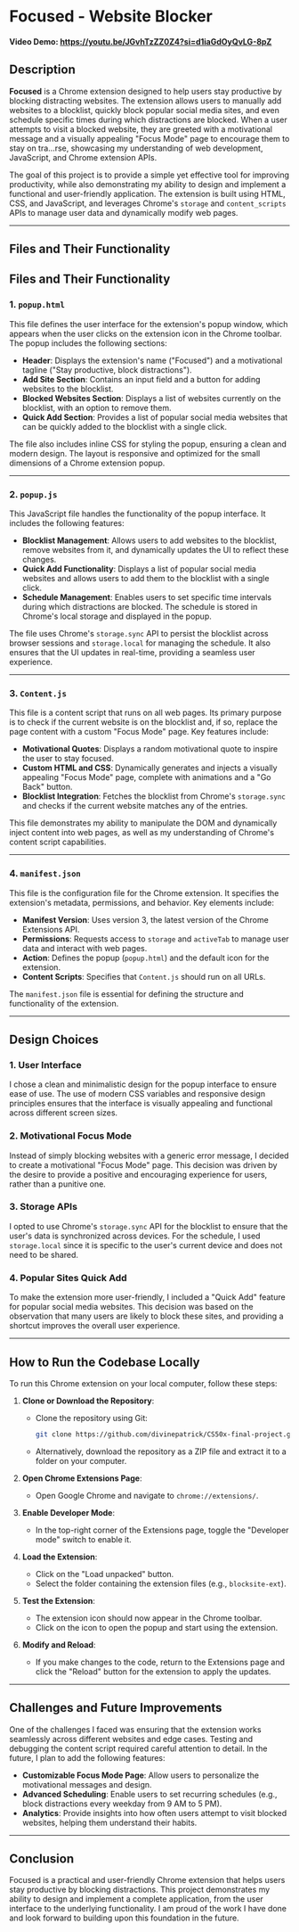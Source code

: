 # Focused - Website Blocker

#### Video Demo: <https://youtu.be/JGvhTzZZ0Z4?si=d1iaGdOyQvLG-8pZ>

## Description

**Focused** is a Chrome extension designed to help users stay productive by blocking distracting websites. The extension allows users to manually add websites to a blocklist, quickly block popular social media sites, and even schedule specific times during which distractions are blocked. When a user attempts to visit a blocked website, they are greeted with a motivational message and a visually appealing "Focus Mode" page to encourage them to stay on tra…rse, showcasing my understanding of web development, JavaScript, and Chrome extension APIs.

The goal of this project is to provide a simple yet effective tool for improving productivity, while also demonstrating my ability to design and implement a functional and user-friendly application. The extension is built using HTML, CSS, and JavaScript, and leverages Chrome's `storage` and `content_scripts` APIs to manage user data and dynamically modify web pages.

---

## Files and Their Functionality



## Files and Their Functionality

### 1. `popup.html`
This file defines the user interface for the extension's popup window, which appears when the user clicks on the extension icon in the Chrome toolbar. The popup includes the following sections:
- **Header**: Displays the extension's name ("Focused") and a motivational tagline ("Stay productive, block distractions").
- **Add Site Section**: Contains an input field and a button for adding websites to the blocklist.
- **Blocked Websites Section**: Displays a list of websites currently on the blocklist, with an option to remove them.
- **Quick Add Section**: Provides a list of popular social media websites that can be quickly added to the blocklist with a single click.

The file also includes inline CSS for styling the popup, ensuring a clean and modern design. The layout is responsive and optimized for the small dimensions of a Chrome extension popup.

---

### 2. `popup.js`
This JavaScript file handles the functionality of the popup interface. It includes the following features:
- **Blocklist Management**: Allows users to add websites to the blocklist, remove websites from it, and dynamically updates the UI to reflect these changes.
- **Quick Add Functionality**: Displays a list of popular social media websites and allows users to add them to the blocklist with a single click.
- **Schedule Management**: Enables users to set specific time intervals during which distractions are blocked. The schedule is stored in Chrome's local storage and displayed in the popup.

The file uses Chrome's `storage.sync` API to persist the blocklist across browser sessions and `storage.local` for managing the schedule. It also ensures that the UI updates in real-time, providing a seamless user experience.

---

### 3. `Content.js`
This file is a content script that runs on all web pages. Its primary purpose is to check if the current website is on the blocklist and, if so, replace the page content with a custom "Focus Mode" page. Key features include:
- **Motivational Quotes**: Displays a random motivational quote to inspire the user to stay focused.
- **Custom HTML and CSS**: Dynamically generates and injects a visually appealing "Focus Mode" page, complete with animations and a "Go Back" button.
- **Blocklist Integration**: Fetches the blocklist from Chrome's `storage.sync` and checks if the current website matches any of the entries.

This file demonstrates my ability to manipulate the DOM and dynamically inject content into web pages, as well as my understanding of Chrome's content script capabilities.

---

### 4. `manifest.json`
This file is the configuration file for the Chrome extension. It specifies the extension's metadata, permissions, and behavior. Key elements include:
- **Manifest Version**: Uses version 3, the latest version of the Chrome Extensions API.
- **Permissions**: Requests access to `storage` and `activeTab` to manage user data and interact with web pages.
- **Action**: Defines the popup (`popup.html`) and the default icon for the extension.
- **Content Scripts**: Specifies that `Content.js` should run on all URLs.

The `manifest.json` file is essential for defining the structure and functionality of the extension.

---

## Design Choices

### 1. **User Interface**
I chose a clean and minimalistic design for the popup interface to ensure ease of use. The use of modern CSS variables and responsive design principles ensures that the interface is visually appealing and functional across different screen sizes.

### 2. **Motivational Focus Mode**
Instead of simply blocking websites with a generic error message, I decided to create a motivational "Focus Mode" page. This decision was driven by the desire to provide a positive and encouraging experience for users, rather than a punitive one.

### 3. **Storage APIs**
I opted to use Chrome's `storage.sync` API for the blocklist to ensure that the user's data is synchronized across devices. For the schedule, I used `storage.local` since it is specific to the user's current device and does not need to be shared.

### 4. **Popular Sites Quick Add**
To make the extension more user-friendly, I included a "Quick Add" feature for popular social media websites. This decision was based on the observation that many users are likely to block these sites, and providing a shortcut improves the overall user experience.

---

## How to Run the Codebase Locally

To run this Chrome extension on your local computer, follow these steps:

1. **Clone or Download the Repository**:
   - Clone the repository using Git:
     ```bash
     git clone https://github.com/divinepatrick/CS50x-final-project.git
     ```
   - Alternatively, download the repository as a ZIP file and extract it to a folder on your computer.

2. **Open Chrome Extensions Page**:
   - Open Google Chrome and navigate to `chrome://extensions/`.

3. **Enable Developer Mode**:
   - In the top-right corner of the Extensions page, toggle the "Developer mode" switch to enable it.

4. **Load the Extension**:
   - Click on the "Load unpacked" button.
   - Select the folder containing the extension files (e.g., `blocksite-ext`).

5. **Test the Extension**:
   - The extension icon should now appear in the Chrome toolbar.
   - Click on the icon to open the popup and start using the extension.

6. **Modify and Reload**:
   - If you make changes to the code, return to the Extensions page and click the "Reload" button for the extension to apply the updates.

---

## Challenges and Future Improvements

One of the challenges I faced was ensuring that the extension works seamlessly across different websites and edge cases. Testing and debugging the content script required careful attention to detail. In the future, I plan to add the following features:
- **Customizable Focus Mode Page**: Allow users to personalize the motivational messages and design.
- **Advanced Scheduling**: Enable users to set recurring schedules (e.g., block distractions every weekday from 9 AM to 5 PM).
- **Analytics**: Provide insights into how often users attempt to visit blocked websites, helping them understand their habits.

---
## Conclusion

Focused is a practical and user-friendly Chrome extension that helps users stay productive by blocking distractions. This project demonstrates my ability to design and implement a complete application, from the user interface to the underlying functionality. I am proud of the work I have done and look forward to building upon this foundation in the future.
